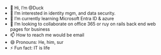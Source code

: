 - 👋 Hi, I’m @Duck
- 👀 I’m interested in identity mgm, and data security.
- 🌱 I’m currently learning Microsoft Entra ID & azure
- 💞️ I’m looking to collaborate on office 365 or ruy on rails back end web pages for business
- 📫 How to reach me would be email
- 😄 Pronouns: He, him, sur
- ⚡ Fun fact: IT is life

<!---
DuckG12/DuckG12 is a ✨ special ✨ repository because its `README.md` (this file) appears on your GitHub profile.
You can click the Preview link to take a look at your changes.
--->
